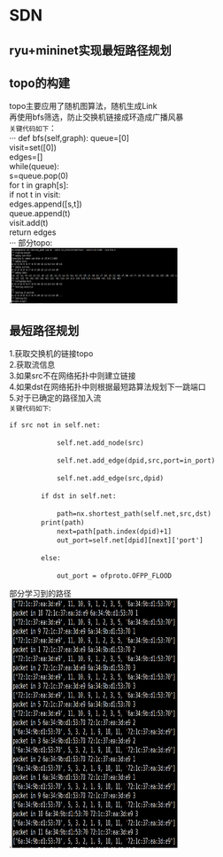 # SDN
ryu+mininet实现最短路径规划
-----
## topo的构建
topo主要应用了随机图算法，随机生成Link  
再使用bfs筛选，防止交换机链接成环造成广播风暴  
`关键代码如下`：<br>
···
def bfs(self,graph):
	queue=[0]  
	visit=set([0])  
	edges=[]  
	while(queue):  
	    s=queue.pop(0)  
	    for t in graph[s]:  
		if not t in visit:  
		    edges.append([s,t])  
		    queue.append(t)  
		    visit.add(t)  
	return edges  
···
部分topo:  
.<img src="https://github.com/smartysl/SDN/blob/master/SDNpic/%E6%8D%95%E8%8E%B72.PNG" width="300" height="100" />
## 最短路径规划
1.获取交换机的链接topo  
2.获取流信息  
3.如果src不在网络拓扑中则建立链接  
4.如果dst在网络拓扑中则根据最短路算法规划下一跳端口  
5.对于已确定的路径加入流  
`关键代码如下`:  
```
if src not in self.net:

            self.net.add_node(src)

            self.net.add_edge(dpid,src,port=in_port)

            self.net.add_edge(src,dpid)

        if dst in self.net:
        
            path=nx.shortest_path(self.net,src,dst)  
	    print(path)
            next=path[path.index(dpid)+1]
            out_port=self.net[dpid][next]['port']

        else:

            out_port = ofproto.OFPP_FLOOD
```
部分学习到的路径  
.<img src="https://github.com/smartysl/SDN/blob/master/SDNpic/%E6%8D%95%E8%8E%B71.PNG" width="300" height="450" />

